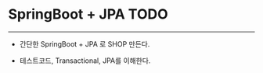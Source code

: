 # SpringBoot + JPA TODO
- - -

- 간단한 SpringBoot + JPA 로 SHOP 만든다.

- 테스트코드, Transactional, JPA를 이해한다.
